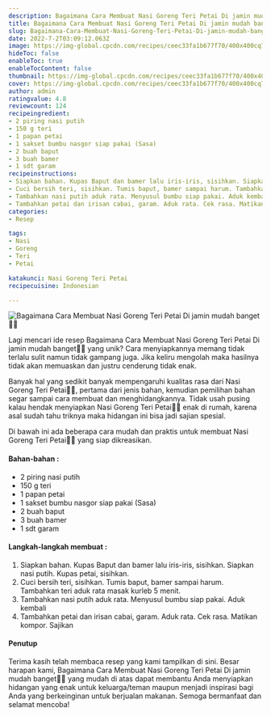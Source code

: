 ```yaml
---
description: Bagaimana Cara Membuat Nasi Goreng Teri Petai Di jamin mudah banget"
title: Bagaimana Cara Membuat Nasi Goreng Teri Petai Di jamin mudah banget
slug: Bagaimana-Cara-Membuat-Nasi-Goreng-Teri-Petai-Di-jamin-mudah-banget
date: 2022-7-2T03:09:12.063Z
image: https://img-global.cpcdn.com/recipes/ceec33fa1b677f70/400x400cq70/photo.jpg
hideToc: false
enableToc: true
enableTocContent: false
thumbnail: https://img-global.cpcdn.com/recipes/ceec33fa1b677f70/400x400cq70/photo.jpg
cover: https://img-global.cpcdn.com/recipes/ceec33fa1b677f70/400x400cq70/photo.jpg
author: admin
ratingvalue: 4.8
reviewcount: 124
recipeingredient:
- 2 piring nasi putih
- 150 g teri
- 1 papan petai
- 1 sakset bumbu nasgor siap pakai (Sasa)
- 2 buah baput
- 3 buah bamer
- 1 sdt garam
recipeinstructions:
- Siapkan bahan. Kupas Baput dan bamer lalu iris-iris, sisihkan. Siapkan nasi putih. Kupas petai, sisihkan.
- Cuci bersih teri, sisihkan. Tumis baput, bamer sampai harum. Tambahkan teri aduk rata masak kurleb 5 menit.
- Tambahkan nasi putih aduk rata. Menyusul bumbu siap pakai. Aduk kembali
- Tambahkan petai dan irisan cabai, garam. Aduk rata. Cek rasa. Matikan kompor. Sajikan
categories:
- Resep

tags:
- Nasi
- Goreng
- Teri
- Petai

katakunci: Nasi Goreng Teri Petai
recipecuisine: Indonesian

---
```


![Bagaimana Cara Membuat Nasi Goreng Teri Petai Di jamin mudah banget👩‍🍳](https://img-global.cpcdn.com/recipes/ceec33fa1b677f70/400x400cq70/photo.jpg)

Lagi mencari ide resep Bagaimana Cara Membuat Nasi Goreng Teri Petai Di jamin mudah banget👩‍🍳 yang unik? Cara menyiapkannya memang tidak terlalu sulit namun tidak gampang juga. Jika keliru mengolah maka hasilnya tidak akan memuaskan dan justru cenderung tidak enak.

Banyak hal yang sedikit banyak mempengaruhi kualitas rasa dari Nasi Goreng Teri Petai👩‍🍳, pertama dari jenis bahan, kemudian pemilihan bahan segar sampai cara membuat dan menghidangkannya. Tidak usah pusing kalau hendak menyiapkan Nasi Goreng Teri Petai👩‍🍳 enak di rumah, karena asal sudah tahu triknya maka hidangan ini bisa jadi sajian spesial.

Di bawah ini ada beberapa cara mudah dan praktis untuk membuat Nasi Goreng Teri Petai👩‍🍳 yang siap dikreasikan.

<!--inarticleads1-->

#### Bahan-bahan :

- 2 piring nasi putih
- 150 g teri
- 1 papan petai
- 1 sakset bumbu nasgor siap pakai (Sasa)
- 2 buah baput
- 3 buah bamer
- 1 sdt garam

<!--inarticleads2-->

#### Langkah-langkah membuat :

1. Siapkan bahan. Kupas Baput dan bamer lalu iris-iris, sisihkan. Siapkan nasi putih. Kupas petai, sisihkan.
1. Cuci bersih teri, sisihkan. Tumis baput, bamer sampai harum. Tambahkan teri aduk rata masak kurleb 5 menit.
1. Tambahkan nasi putih aduk rata. Menyusul bumbu siap pakai. Aduk kembali
1. Tambahkan petai dan irisan cabai, garam. Aduk rata. Cek rasa. Matikan kompor. Sajikan

#### Penutup

Terima kasih telah membaca resep yang kami tampilkan di sini. Besar harapan kami, Bagaimana Cara Membuat Nasi Goreng Teri Petai Di jamin mudah banget👩‍🍳 yang mudah di atas dapat membantu Anda menyiapkan hidangan yang enak untuk keluarga/teman maupun menjadi inspirasi bagi Anda yang berkeinginan untuk berjualan makanan. Semoga bermanfaat dan selamat mencoba!